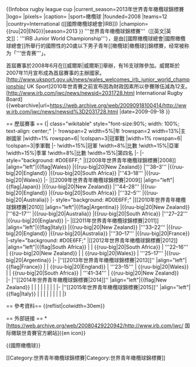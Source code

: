 {{Infobox rugby league cup
|current_season=2013年世界青年橄欖球錦標賽
|logo=
|pixels=
|caption=
|sport=橄欖球
|founded=2008
|teams=12
|country=International ([[國際橄欖球總會|IRB]])
|champion={{ruu|20|ENG}}|season=2013
}}
'''世界青年橄欖球錦標賽'''（[[英文|英文]]：'''IRB Junior World Championship'''），是由[[國際橄欖球總會|國際橄欖球總會]]所舉行的國際性的20歲以下男子青年[[橄欖球|橄欖球]]錦標賽，经常被称为「'''世青赛'''」。


首屆賽事於2008年6月在[[威爾斯|威爾斯]]舉辦，有16支球隊參加。威爾斯於2007年11月宣布成為首屆賽事的主辦國家。<ref>[http://www.uksport.gov.uk/news/wales_welcomes_irb_junior_world_championship/ UK Sport]</ref>2010年世青賽之前宣布因為財政因素所以參賽隊伍減為12支。<ref>[http://www.irb.com/jwc/news/newsid=2031728.html International Rugby Board] {{webarchive|url=https://web.archive.org/web/20090918100414/http://www.irb.com/jwc/news/newsid%3D2031728.html |date=2009-09-18 }}</ref>

== 歷屆賽事 ==
{| class="wikitable" style="font-size:90%; width: 100%; text-align: center;"
|-
!rowspan=2 width=5%|年
!rowspan=2 width=13%|主辦國家
|width=1% rowspan=6| 
!colspan=3|冠軍戰
|width=1% rowspan=6| 
!colspan=3|季軍戰
|-
!width=15%|冠軍
!width=8%|比數
!width=15%|亞軍
!width=15%|季軍
!width=8%|比數
!width=15%|第四名
|-
|- style="background: #D0E6FF;"
|[[2008年世界青年橄欖球錦標賽|2008]]
|align="left"|{{flag|Wales}}
|{{ruu-big|20|New Zealand}}
|'''38–3'''
|{{ruu-big|20|England}}
|{{ruu-big|20|South Africa}}
|'''43–18'''
|{{ruu-big|20|Wales}}
|-
|[[2009年世界青年橄欖球錦標賽|2009]]
|align="left"|{{flag|Japan}}
|{{ruu-big|20|New Zealand}}
|'''44–28'''
|{{ruu-big|20|England}}
|{{ruu-big|20|South Africa}}
|'''32–5'''
|{{ruu-big|20|Australia}}
|- style="background: #D0E6FF;"
|[[2010年世界青年橄欖球錦標賽|2010]]
|align="left"|{{flag|Argentina}}
|{{ruu-big|20|New Zealand}}
|'''62–17'''
|{{ruu-big|20|Australia}}
|{{ruu-big|20|South Africa}}
|'''27–22'''
|{{ruu-big|20|England}}
|-
|[[2011年世界青年橄欖球錦標賽|2011]]
|align="left"|{{flag|Italy}}
|{{ruu-big|20|New Zealand}}
|'''33–22'''
|{{ruu-big|20|England}}
|{{ruu-big|20|Australia}}
|'''30–17'''
|{{ruu-big|20|France}}
|-style="background: #D0E6FF;"
|[[2012年世界青年橄欖球錦標賽|2012]]
|align="left"|{{flag|South Africa}}
| 
| {{ruu-big|20|South Africa}}
| '''22–16'''
| {{ruu-big|20|New Zealand}}
| 
| {{ruu-big|20|Wales}}
| '''25–17'''
|{{ruu-big|20|Argentina}}
|-
|''[[2013年世界青年橄欖球錦標賽|2013]]'' 
|align="left"|{{flag|France}}
|
| {{ruu-big|20|England}}
| '''23–15'''
| {{ruu-big|20|Wales}}
| 
| {{ruu-big|20|South Africa}}
| '''41–34'''
| {{ruu-big|20|New Zealand}}  
|-
|''[[2014年世界青年橄欖球錦標賽|2014]]'' 
|align="left"|{{flag|New Zealand}}
| 
| 
| 
| 
| 
| 
|
|
|-
|''[[2015年世界青年橄欖球錦標賽|2015]]'' 
|align="left"|{{flag|Italy}}
| 
| 
| 
| 
| 
| 
|
|
|}

== 參考資料==
{{reflist|colwidth=30em}}


== 外部链接 ==
*[https://web.archive.org/web/20080429220942/http://www.irb.com/jwc/ 国际橄联世青賽官方網站]{{en icon}}


{{國際橄欖球}}

[[Category:世界青年橄欖球錦標賽|Category:世界青年橄欖球錦標賽]]